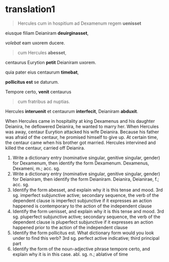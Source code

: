 # translation1 

> Hercules cum in hospitium ad Dexamenum regem **uenisset** 

eiusque filiam Deianiram **deuirginasset**, 

*volebat* eam uxorem ducere. 


> cum Hercules **abesset**,

centaurus Eurytion **petit** Deianiram uxorem. 


quia pater eius centaurum **timebat**, 

**pollicitus est** se daturum.


Tempore certo, **venit** centaurus 

> cum fratribus ad nuptias. 


Hercules **interuenit** et centaurum **interfecit**, Deianiram **abduxit**.



When Hercules came in hospitality at king Dexamenus and his daughter Deianira, he deflowered Deianira, he wanted to marry her. When Hercules was away, centaur Eurytion attacked his wife Deianira. Because his father was afraid of the centaur, he promised himself to give up. At certain time, the centaur came when his brother got married. Hercules intervined and killed the centaur, carried off Deianira.

1. Write a dictionary entry (nominative singular, genitive singular, gender) for Dexamenum, then identify the form Dexamenum.
Dexamenus, Dexameni, m.; acc. sg.
2. Write a dictionary entry (nominative singular, genitive singular, gender) for Deianiram, then identify the form Deianiram.
Deianira, Deianirae, f.; acc. sg.
3. Identify the form abesset, and explain why it is this tense and mood.
3rd sg. imperfect subjunctive active; secondary sequence, the verb of the dependent clause is imperfect subjunctive if it expresses an action happened is contemporary to the action of the independent clause
4. Identify the form uenisset, and explain why it is this tense and mood.
3rd sg. pluperfect subjunctive active; secondary sequence, the verb of the dependent clause is pluperfect subjunctive if it expresses an action happened prior to the action of the independent clause
5. Identify the form pollicitus est. What dictionary form would you look under to find this verb?
3rd sg. perfect active indicative; third principal part
6. Identify the form of the noun-adjective phrase tempore certo, and explain why it is in this case.
abl. sg. n.; ablative of time

